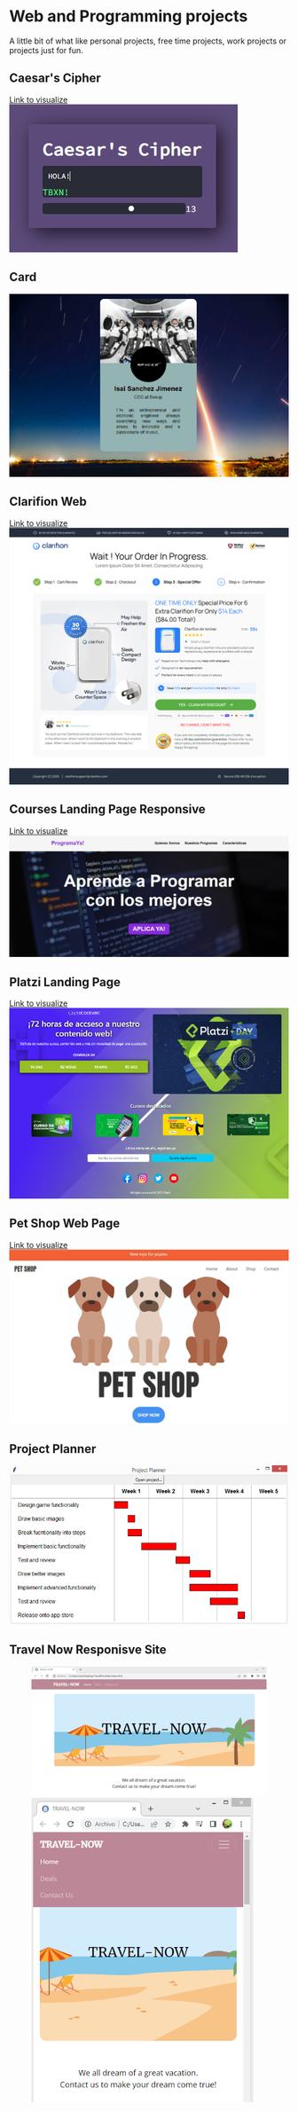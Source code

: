 <h1>Web and Programming projects</h1>
A little bit of what like personal projects, free time projects, work projects or projects just for fun.
<h2>Caesar's Cipher</h2>
<a href="https://caesarsciphergui.netlify.app/">Link to visualize</a>
<img src="CaesarsCipher/CaesarsCipher.PNG">
<br>
<h2>Card</h2>
<img src="Card/Card.PNG">
<br>
<h2>Clarifion Web</h2>
<a href="https://clarifionweb.netlify.app/">Link to visualize</a>
<img src="ClarifionWeb/Clarifion Upsell.png">
<br>
<h2>Courses Landing Page Responsive</h2>
<a href="https://courseslandingpage.netlify.app/">Link to visualize</a>
<img src="CoursesLandingPageResponsive/CoursesResponsiveLanding.JPG">
<br>
<h2>Platzi Landing Page</h2>
<a href="https://platzilandingpage.netlify.app/">Link to visualize</a>
<img src="PlatziLandingPage/LandingPage.PNG"></img>
<br>
<h2>Pet Shop Web Page</h2>
<a href="https://boisterous-griffin-2d08f4.netlify.app/">Link to visualize</a>
<img src="PetShopWebPage/PetShop.JPG">
<br>
<h2>Project Planner</h2>
<img src="ProjectPlanner/ProjectPlanner.PNG">
<br>
<h2>Travel Now Responisve Site</h2>
<figure>
  <img src="TravelNowSite/TravelNow.PNG" style="width:500px;">
  <img src="TravelNowSite/TravelNow2.PNG" style="width:400px;">
</figure>

